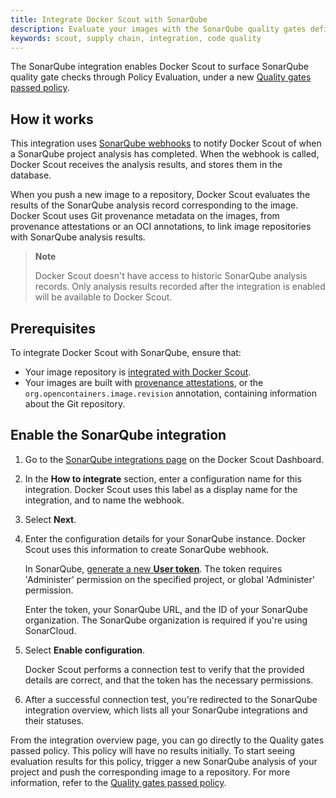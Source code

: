 ```yaml
---
title: Integrate Docker Scout with SonarQube
description: Evaluate your images with the SonarQube quality gates defined in your projects
keywords: scout, supply chain, integration, code quality
---
```


The SonarQube integration enables Docker Scout to surface SonarQube quality
gate checks through Policy Evaluation, under a new [Quality gates passed
policy](../../policy/_index.md#quality-gates-passed).

## How it works

This integration uses [SonarQube
webhooks](https://docs.sonarsource.com/sonarqube/latest/project-administration/webhooks/)
to notify Docker Scout of when a SonarQube project analysis has completed. When
the webhook is called, Docker Scout receives the analysis results, and stores
them in the database.

When you push a new image to a repository, Docker Scout evaluates the results
of the SonarQube analysis record corresponding to the image. Docker Scout uses
Git provenance metadata on the images, from  provenance attestations or an OCI
annotations, to link image repositories with SonarQube analysis results.

> **Note**
>
> Docker Scout doesn't have access to historic SonarQube analysis records. Only
> analysis results recorded after the integration is enabled will be available
> to Docker Scout.

## Prerequisites

To integrate Docker Scout with SonarQube, ensure that:

- Your image repository is [integrated with Docker Scout](../_index.md#container-registries).
- Your images are built with [provenance attestations](../../../build/attestations/slsa-provenance.md),
  or the `org.opencontainers.image.revision` annotation,
  containing information about the Git repository.

## Enable the SonarQube integration

1. Go to the [SonarQube integrations page](https://scout.docker.com/settings/integrations/sonarqube/)
   on the Docker Scout Dashboard.
2. In the **How to integrate** section, enter a configuration name for this
   integration. Docker Scout uses this label as a display name for the
   integration, and to name the webhook.
3. Select **Next**.
4. Enter the configuration details for your SonarQube instance. Docker Scout
   uses this information to create SonarQube webhook.

   In SonarQube, [generate a new **User token**](https://docs.sonarsource.com/sonarqube/latest/user-guide/user-account/generating-and-using-tokens/#generating-a-token).
   The token requires 'Administer' permission on the specified project, or
   global 'Administer' permission.

   Enter the token, your SonarQube URL, and the ID of your SonarQube
   organization. The SonarQube organization is required if you're using
   SonarCloud.

5. Select **Enable configuration**.

   Docker Scout performs a connection test to verify that the provided details
   are correct, and that the token has the necessary permissions.

6. After a successful connection test, you're redirected to the SonarQube
   integration overview, which lists all your SonarQube integrations and their
   statuses.

From the integration overview page, you can go directly to the Quality gates
passed policy. This policy will have no results initially. To start seeing
evaluation results for this policy, trigger a new SonarQube analysis of your
project and push the corresponding image to a repository. For more information,
refer to the [Quality gates passed policy](../../policy/_index.md#quality-gates-passed).
